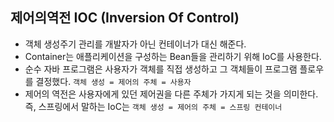 ## 제어의역전 IOC (Inversion Of Control)

- 객체 생성주기 관리를 개발자가 아닌 컨테이너가 대신 해준다.
- Container는 애플리케이션을 구성하는 Bean들을 관리하기 위해 IoC를 사용한다.
- 순수 자바 프로그램은 사용자가 객체를 직접 생성하고 그 객체들이 프로그램 플로우를 결정했다. `객체 생성 = 제어의 주체 = 사용자`
- 제어의 역전은 사용자에게 있던 제어권을 다른 주체가 가지게 되는 것을 의미한다. 즉, 스프링에서 말하는 IoC는 `객체 생성 = 제어의 주체 = 스프링 컨테이너`

